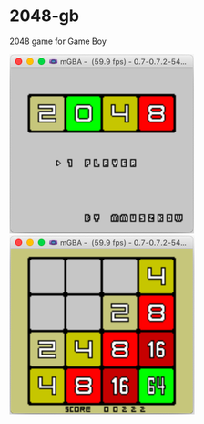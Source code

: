 # 2048-gb

2048 game for Game Boy

![alt text](https://raw.githubusercontent.com/mmuszkow/2048-gb/master/screenshot00.png) ![alt text](https://raw.githubusercontent.com/mmuszkow/2048-gb/master/screenshot01.png)

